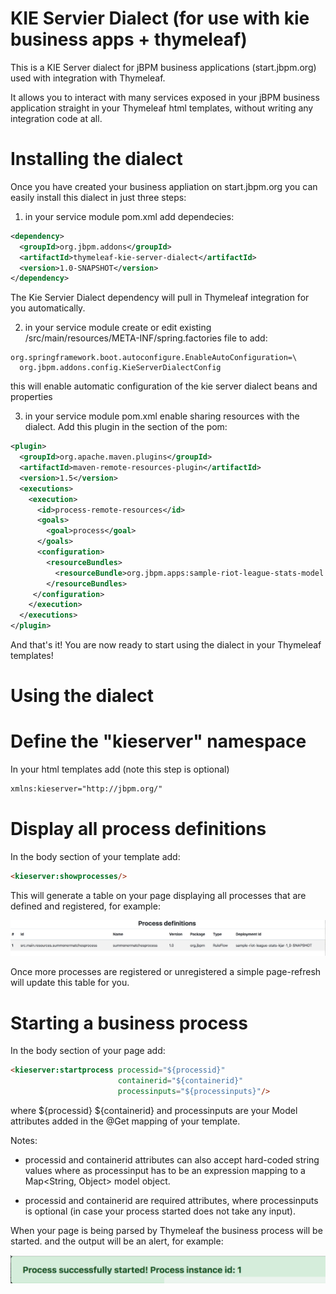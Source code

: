 # KIE Servier Dialect (for use with kie business apps + thymeleaf)

This is a KIE Server dialect for jBPM business applications (start.jbpm.org) used 
with integration with Thymeleaf. 

It allows you to interact with many services exposed in your jBPM business application
straight in your Thymeleaf html templates, without writing any integration code at all.

# Installing the dialect
Once you have created your business appliation on start.jbpm.org you can easily install this dialect
in just three steps:

1. in your service module pom.xml add dependecies:
```xml
<dependency>
  <groupId>org.jbpm.addons</groupId>
  <artifactId>thymeleaf-kie-server-dialect</artifactId>
  <version>1.0-SNAPSHOT</version>
</dependency>
```

The Kie Servier Dialect dependency will pull in Thymeleaf integration for you automatically.

2. in your service module create or edit existing /src/main/resources/META-INF/spring.factories file to add:

```
org.springframework.boot.autoconfigure.EnableAutoConfiguration=\
  org.jbpm.addons.config.KieServerDialectConfig
```

this will enable automatic configuration of the kie server dialect beans and properties


3. in your service module pom.xml enable sharing resources with the dialect. Add this plugin in the <build><plugins> section of the pom:

```xml
<plugin>
  <groupId>org.apache.maven.plugins</groupId>
  <artifactId>maven-remote-resources-plugin</artifactId>
  <version>1.5</version>
  <executions>
    <execution>
      <id>process-remote-resources</id>
      <goals>
        <goal>process</goal>
      </goals>
      <configuration>
        <resourceBundles>
          <resourceBundle>org.jbpm.apps:sample-riot-league-stats-model:1.0-SNAPSHOT</resourceBundle>
        </resourceBundles>
     </configuration>
    </execution>
  </executions>
</plugin>
```

And that's it! You are now ready to start using the dialect in your Thymeleaf templates!

# Using the dialect

# Define the "kieserver" namespace
In your html templates add (note this step is optional)

```html
xmlns:kieserver="http://jbpm.org/"
```

# Display all process definitions
In the body section of your template add:
```html
<kieserver:showprocesses/>
```

This will generate a table on your page displaying all processes that are defined and registered, for example:

![Sample process definitions](sampleprocessdefs.png?raw=true)

Once more processes are registered or unregistered a simple page-refresh will update 
this table for you. 

# Starting a business process
In the body section of your page add:
```html
<kieserver:startprocess processid="${processid}" 
                        containerid="${containerid}" 
                        processinputs="${processinputs}"/>
```

where ${processid} ${containerid} and processinputs are your Model attributes added in the 
@Get mapping of your template. 

Notes:
* processid and containerid attributes can also accept hard-coded string values
where as processinput has to be an expression mapping to a Map<String, Object> model object.

* processid and containerid are required attributes,
where processinputs is optional (in case your process started does not take any input).

When your page is being parsed by Thymeleaf the business process will be started. 
and the output will be an alert, for example:

![Sample process start result](sampleprocessstartresult.png?raw=true)
